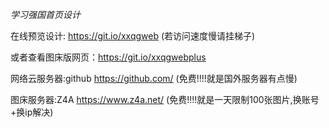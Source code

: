 *学习强国首页设计*

在线预览设计: https://git.io/xxqgweb  (若访问速度慢请挂梯子) 

或者查看图床版网页：https://git.io/xxqgwebplus

网络云服务器:github https://github.com/ (免费!!!!就是国外服务器有点慢)

图床服务器:Z4A https://www.z4a.net/ (免费!!!!就是一天限制100张图片,换账号+换ip解决)

